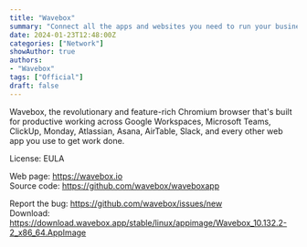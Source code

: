 ```yaml
---
title: "Wavebox"
summary: "Connect all the apps and websites you need to run your business and stay signed-in to every account"
date: 2024-01-23T12:48:00Z
categories: ["Network"]
showAuthor: true
authors:
- "Wavebox"
tags: ["Official"]
draft: false
---
```


Wavebox, the revolutionary and feature-rich Chromium browser that's built for productive working across Google Workspaces, Microsoft Teams, ClickUp, Monday, Atlassian, Asana, AirTable, Slack, and every other web app you use to get work done.

License: EULA

Web page: <https://wavebox.io>  
Source code: <https://github.com/wavebox/waveboxapp>

Report the bug: <https://github.com/wavebox/issues/new>  
Download: <https://download.wavebox.app/stable/linux/appimage/Wavebox_10.132.2-2_x86_64.AppImage>

